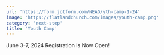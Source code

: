 ```yaml
---
url: 'https://form.jotform.com/NEAG/yth-camp-1-24'
image: 'https://flatlandchurch.com/images/youth-camp.png'
category: 'next-step'
title: 'Youth Camp'
---
```


June 3-7, 2024
Registration Is Now Open!
